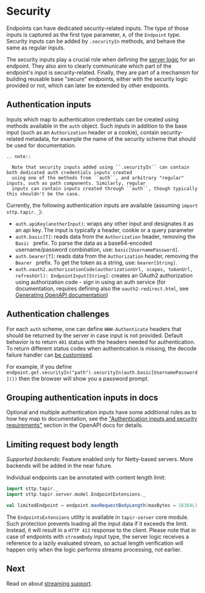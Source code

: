 # Security

Endpoints can have dedicated security-related inputs. The type of those inputs is captured as the first type parameter,
`A`, of the `Endpoint` type. Security inputs can be added by `.securityIn` methods, and behave the same as regular 
inputs.

The security inputs play a crucial role when defining the [server logic](../server/logic.md) for an endpoint. They also
aim to clearly communicate which part of the endpoint's input is security-related. Finally, they are part of a mechanism
for building reusable base "secure" endpoints, either with the security logic provided or not, which can later be 
extended by other endpoints.

## Authentication inputs

Inputs which map to authentication credentials can be created using methods available in the `auth` object. Such
inputs in addition to the base input (such as an `Authorization` header or a cookie), contain security-related metadata, 
for example the name of the security scheme that should be used for documentation.

```eval_rst
.. note::

  Note that security inputs added using ``.securityIn`` can contain both dedicated auth credentials inputs created
  using one of the methods from ``auth``, and arbitrary "regular" inputs, such as path components. Similarly, regular 
  inputs can contain inputs created through ``auth``, though typically this shouldn't be the case.
```

Currently, the following authentication inputs are available (assuming `import sttp.tapir._`):

* `auth.apiKey(anotherInput)`: wraps any other input and designates it as an api key. The input is typically a header, 
cookie or a query parameter
* `auth.basic[T]`: reads data from the `Authorization` header, removing the `Basic ` prefix. To parse the data as a 
base64-encoded username/password combination, use: `basic[UsernamePassword]`.
* `auth.bearer[T]`: reads data from the `Authorization` header, removing the `Bearer ` prefix. To get the token
as a string, use: `bearer[String]`.
* `auth.oauth2.authorizationCode(authorizationUrl, scopes, tokenUrl, refreshUrl): EndpointInput[String]`: creates an 
OAuth2 authorization using authorization code - sign in using an auth service (for documentation, requires defining also 
the `oauth2-redirect.html`, see [Generating OpenAPI documentation](..docs/openapi.md))

## Authentication challenges

For each `auth` scheme, one can define `WWW-Authenticate` headers that should be returned by the server in case input is 
not provided. Default behavior is to return `401` status with the headers needed for authentication. To return different
status codes when authentication is missing, the decode failure handler can [be customised](../server/errors.md).

For example, if you define `endpoint.get.securityIn("path").securityIn(auth.basic[UsernamePassword]())` then the browser
will show you a password prompt.

## Grouping authentication inputs in docs

Optional and multiple authentication inputs have some additional rules as to how hey map to documentation, see the
["Authentication inputs and security requirements"](../docs/openapi.md) section in the OpenAPI docs for details.

## Limiting request body length

*Supported backends*: 
Feature enabled only for Netty-based servers. More backends will be added in the near future.

Individual endpoints can be annotated with content length limit:

```scala mdoc:compile-only
import sttp.tapir._
import sttp.tapir.server.model.EndpointExtensions._

val limitedEndpoint = endpoint.maxRequestBodyLength(maxBytes = 16384L)
```

The `EndpointsExtensions` utility is available in `tapir-server` core module. 
Such protection prevents loading all the input data if it exceeds the limit. Instead, it will result  in a `HTTP 413` 
response to the client. 
Please note that in case of endpoints with `streamBody` input type, the server logic receives a reference to a lazily
evaluated stream, so actual length verification will happen only when the logic performs streams processing, not earlier.

## Next

Read on about [streaming support](streaming.md).
